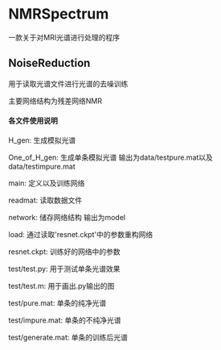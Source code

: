 # NMRSpectrum
一款关于对MRI光谱进行处理的程序

## NoiseReduction

用于读取光谱文件进行光谱的去噪训练

主要网络结构为残差网络NMR

#### 各文件使用说明

H_gen: 生成模拟光谱

One_of_H_gen: 生成单条模拟光谱 输出为data/testpure.mat以及data/testimpure.mat

main: 定义以及训练网络

readmat:  读取数据文件

network: 储存网络结构 输出为model

load: 通过读取'resnet.ckpt'中的参数重构网络

resnet.ckpt: 训练好的网络中的参数



test/test.py: 用于测试单条光谱效果

test/test.m: 用于画出.py输出的图

test/pure.mat: 单条的纯净光谱

test/impure.mat: 单条的不纯净光谱

test/generate.mat: 单条的训练后光谱